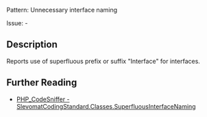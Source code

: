 Pattern: Unnecessary interface naming

Issue: -

## Description

Reports use of superfluous prefix or suffix "Interface" for interfaces.

## Further Reading

* [PHP_CodeSniffer - SlevomatCodingStandard.Classes.SuperfluousInterfaceNaming](https://github.com/slevomat/coding-standard/blob/master/doc/classes.md#slevomatcodingstandardclassessuperfluousinterfacenaming)